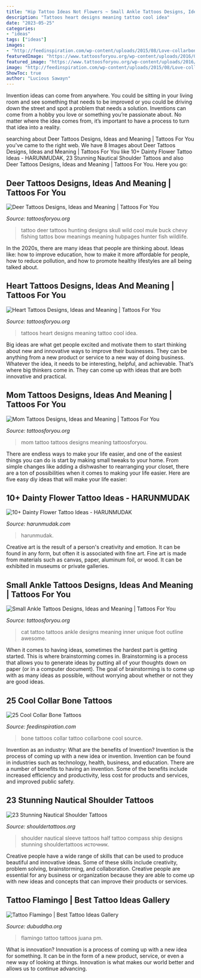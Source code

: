 ```yaml
---
title: "Hip Tattoo Ideas Not Flowers ~ Small Ankle Tattoos Designs, Ideas And Meaning"
description: "Tattoos heart designs meaning tattoo cool idea"
date: "2023-05-25"
categories:
- "ideas"
tags: ["ideas"]
images:
- "http://feedinspiration.com/wp-content/uploads/2015/08/Love-collarbone-tattoo.jpg"
featuredImage: "https://www.tattoosforyou.org/wp-content/uploads/2016/02/Small-Inner-Ankle-Tattoos.jpg"
featured_image: "https://www.tattoosforyou.org/wp-content/uploads/2016/02/Small-Inner-Ankle-Tattoos.jpg"
image: "http://feedinspiration.com/wp-content/uploads/2015/08/Love-collarbone-tattoo.jpg"
ShowToc: true
author: "Lucious Sawayn"
---
```



Invention ideas can come from anywhere. You could be sitting in your living room and see something that needs to be improved or you could be driving down the street and spot a problem that needs a solution. Inventions can come from a hobby you love or something you’re passionate about. No matter where the idea comes from, it’s important to have a process to turn that idea into a reality.

	

		
searching about Deer Tattoos Designs, Ideas and Meaning | Tattoos For You you've came to the right web. We have 8 Images about Deer Tattoos Designs, Ideas and Meaning | Tattoos For You like 10+ Dainty Flower Tattoo Ideas - HARUNMUDAK, 23 Stunning Nautical Shoulder Tattoos and also Deer Tattoos Designs, Ideas and Meaning | Tattoos For You. Here you go:
		
    
## Deer Tattoos Designs, Ideas And Meaning | Tattoos For You

<img loading=lazy src="http://www.tattoosforyou.org/wp-content/uploads/2013/11/Deer-Tattoo-Designs.jpg" onerror="this.onerror=null;this.src='https://tse1.mm.bing.net/th?id=OIP.G0ww0DAQ7sWi3ZZFdiPBGQHaFj&amp;pid=15.1';" alt="Deer Tattoos Designs, Ideas and Meaning | Tattoos For You">

_Source: tattoosforyou.org_

>tattoo deer tattoos hunting designs skull wild cool mule buck chevy fishing tattos bow meanings meaning hubpages hunter fish wildlife. 

	

In the 2020s, there are many ideas that people are thinking about. Ideas like: how to improve education, how to make it more affordable for people, how to reduce pollution, and how to promote healthy lifestyles are all being talked about.

    
## Heart Tattoos Designs, Ideas And Meaning | Tattoos For You

<img loading=lazy src="http://www.tattoosforyou.org/wp-content/uploads/2013/09/Heart-Tattoos-For-Women-767x1024.jpg" onerror="this.onerror=null;this.src='https://tse3.mm.bing.net/th?id=OIP.uRJ6YawP7MkJvUxzFvBRCgHaJ4&amp;pid=15.1';" alt="Heart Tattoos Designs, Ideas and Meaning | Tattoos For You">

_Source: tattoosforyou.org_

>tattoos heart designs meaning tattoo cool idea. 

	

Big ideas are what get people excited and motivate them to start thinking about new and innovative ways to improve their businesses. They can be anything from a new product or service to a new way of doing business. Whatever the idea, it needs to be interesting, helpful, and achievable. That’s where big thinkers come in. They can come up with ideas that are both innovative and practical.

    
## Mom Tattoos Designs, Ideas And Meaning | Tattoos For You

<img loading=lazy src="http://www.tattoosforyou.org/wp-content/uploads/2013/10/Tattoo-Mom-604x1024.jpg" onerror="this.onerror=null;this.src='https://tse4.mm.bing.net/th?id=OIP.X-01ICbOJTeCsrXa2BzL2AHaMj&amp;pid=15.1';" alt="Mom Tattoos Designs, Ideas and Meaning | Tattoos For You">

_Source: tattoosforyou.org_

>mom tattoo tattoos designs meaning tattoosforyou. 

	

There are endless ways to make your life easier, and one of the easiest things you can do is start by making small tweaks to your home. From simple changes like adding a dishwasher to rearranging your closet, there are a ton of possibilities when it comes to making your life easier. Here are five easy diy ideas that will make your life easier: 

    
## 10+ Dainty Flower Tattoo Ideas - HARUNMUDAK

<img loading=lazy src="https://harunmudak.com/wp-content/uploads/2020/07/dainty-flower-tattos-4-640x1024.jpg" onerror="this.onerror=null;this.src='https://tse3.mm.bing.net/th?id=OIP.rEhaYxDKrzmLfI-gDoelLAHaL2&amp;pid=15.1';" alt="10+ Dainty Flower Tattoo Ideas - HARUNMUDAK">

_Source: harunmudak.com_

>harunmudak. 

	

Creative art is the result of a person's creativity and emotion. It can be found in any form, but often it is associated with fine art. Fine art is made from materials such as canvas, paper, aluminum foil, or wood. It can be exhibited in museums or private galleries.

    
## Small Ankle Tattoos Designs, Ideas And Meaning | Tattoos For You

<img loading=lazy src="https://www.tattoosforyou.org/wp-content/uploads/2016/02/Small-Inner-Ankle-Tattoos.jpg" onerror="this.onerror=null;this.src='https://tse1.mm.bing.net/th?id=OIP.BEaHCmRd8WEK556mdSsQvAHaJ4&amp;pid=15.1';" alt="Small Ankle Tattoos Designs, Ideas and Meaning | Tattoos For You">

_Source: tattoosforyou.org_

>cat tattoo tattoos ankle designs meaning inner unique foot outline awesome. 

	

When it comes to having ideas, sometimes the hardest part is getting started. This is where brainstorming comes in. Brainstorming is a process that allows you to generate ideas by putting all of your thoughts down on paper (or in a computer document). The goal of brainstorming is to come up with as many ideas as possible, without worrying about whether or not they are good ideas.

    
## 25 Cool Collar Bone Tattoos

<img loading=lazy src="http://feedinspiration.com/wp-content/uploads/2015/08/Love-collarbone-tattoo.jpg" onerror="this.onerror=null;this.src='https://tse2.mm.bing.net/th?id=OIP.wiab3OKFgnZLCDaFhHO99QHaJ3&amp;pid=15.1';" alt="25 Cool Collar Bone Tattoos">

_Source: feedinspiration.com_

>bone tattoos collar tattoo collarbone cool source. 

	

Invention as an industry: What are the benefits of Invention?
Invention is the process of coming up with a new idea or invention. Invention can be found in industries such as technology, health, business, and education. There are a number of benefits to having an invention. Some of the benefits include increased efficiency and productivity, less cost for products and services, and improved public safety.

    
## 23 Stunning Nautical Shoulder Tattoos

<img loading=lazy src="http://www.shouldertattoos.org/wp-content/uploads/2016/06/Ship-And-Compass-Shoulder-Tattoo-st4163.jpg" onerror="this.onerror=null;this.src='https://tse4.mm.bing.net/th?id=OIP.PCQXHC-azqnbBsozgkC3DQHaJ4&amp;pid=15.1';" alt="23 Stunning Nautical Shoulder Tattoos">

_Source: shouldertattoos.org_

>shoulder nautical sleeve tattoos half tattoo compass ship designs stunning shouldertattoos источник. 

	

Creative people have a wide range of skills that can be used to produce beautiful and innovative ideas. Some of these skills include creativity, problem solving, brainstorming, and collaboration. Creative people are essential for any business or organization because they are able to come up with new ideas and concepts that can improve their products or services.

    
## Tattoo Flamingo | Best Tattoo Ideas Gallery

<img loading=lazy src="http://www.dubuddha.org/wp-content/uploads/2017/08/Tattoo-Flamingo-by-Juana-PM-728x728.jpg" onerror="this.onerror=null;this.src='https://tse3.mm.bing.net/th?id=OIP.zYVvabSBWIALLjoU2Hn9bgHaHa&amp;pid=15.1';" alt="Tattoo Flamingo | Best Tattoo Ideas Gallery">

_Source: dubuddha.org_

>flamingo tattoo tattoos juana pm. 

	

What is innovation?
Innovation is a process of coming up with a new idea for something. It can be in the form of a new product, service, or even a new way of looking at things. Innovation is what makes our world better and allows us to continue advancing.

